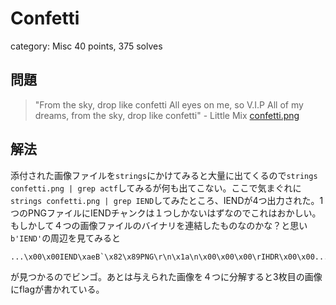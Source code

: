 # Confetti
category: Misc
40 points, 375 solves

## 問題
> "From the sky, drop like confetti All eyes on me, so V.I.P All of my dreams, from the sky, drop like confetti" - Little Mix [confetti.png](confetti.png)

## 解法
添付された画像ファイルを`strings`にかけてみると大量に出てくるので`strings confetti.png | grep actf`してみるが何も出てこない。ここで気まぐれに`strings confetti.png | grep IEND`してみたところ、IENDが4つ出力された。1つのPNGファイルにIENDチャンクは１つしかないはずなのでこれはおかしい。もしかして４つの画像ファイルのバイナリを連結したものなのかな？と思い`b'IEND'`の周辺を見てみると

```
...\x00\x00IEND\xaeB`\x82\x89PNG\r\n\x1a\n\x00\x00\x00\rIHDR\x00\x00...
```

が見つかるのでビンゴ。あとは与えられた画像を４つに分解すると3枚目の画像にflagが書かれている。
